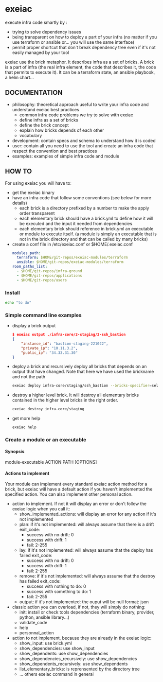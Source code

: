 # exeiac

execute infra code smartly by :
- trying to solve dependency issues
- being transparent on how to deploy a part of your infra (no matter if you 
  use terraform or ansible or... you will use the same interface)
- permit proper shortcut that don't break dependency tree even if it's not 
  easily managed by your tool

exeiac use the brick metaphor. It describes infra as a set of bricks. A brick
is a part of infra (the real infra element, the code that describes it, the code
that permits to execute it). It can be a terraform state, an ansible playbook,
a helm chart...

## DOCUMENTATION

- philosophy: theoretical approach useful to write your infra code and understand 
  exeiac best practices
  - common infra code problems we try to solve with exeiac
  - define infra as a set of bricks
  - define the brick concept
  - explain how bricks depends of each other
  - vocabulary
- development: contain specs and schema to understand how it is coded
- user: contain all you need to use the tool and create an infra code that 
  respect the convention and best practices
- examples: examples of simple infra code and module

## HOW TO

For using exeiac you will have to:
- get the exeiac binary
- have an infra code that follow some conventions (see below for more details)
  - each brick is a directory prefixed by a number to make the apply order 
    transparent
  - each elementary brick should have a brick.yml to define how it will be 
    executed and the input it needed from dependencies
  - each elementary brick should reference in brick.yml an executable or module
    to execute itself. (a module is simply an executable that is not in the 
    brick directory and that can be called by many bricks)
- create a conf file in /etc/exeiac.conf or $HOME/.exeiac.conf
  ```yaml
  modules_path:
    terraform: $HOME/git-repos/exeiac-modules/terraform
    ansible: $HOME/git-repos/exeiac-modules/terraform
  room_paths_list:
    - $HOME/git-repos/infra-ground
    - $HOME/git-repos/applications
    - $HOME/git-repos/users
  ```

### Install

```bash
echo "to do"
```

### Simple command line examples

- display a brick output
  ```json
  $ exeiac output ./infra-core/2-staging/2-ssh_bastion
  {
      "instance_id": "bastion-staging-221022",
      "private_ip": "10.11.3.2",
      "public_ip": "34.33.31.30"
  }
  ```
- deploy a brick and recursively deploy all bricks that depends on an output 
  that have changed. Note that here we have used the brickname and not the path 
  ```bash
  exeiac deploy infra-core/staging/ssh_bastion --bricks-specifier=selected+needed_dependents
  ```
- destroy a higher level brick. It will destroy all elementary bricks
  contained in the higher level bricks in the right order. 
  ```bash
  exeiac destroy infra-core/staging
  ```
- get more help
  ```bash
  exeiac help
  ```

### Create a module or an executable

#### Synopsis

module-executable ACTION PATH [OPTIONS]

#### Actions to implement

Your module can implement every standard exeiac action method for a brick, 
but exeiac will have a default action if you haven't implemented the specified 
action. You can also implement other personal action.

- action to implement. If not it will display an error or don't follow the 
  exeiac logic when you call it:
  - show_implemented_actions: will display an error for any action if it's not 
    implemented
  - plan:
    if it's not implemented: will always assume that there is a drift
    exit_code:
    - success with no drift: 0
    - success with drift: 1
    - fail: 2-255
  - lay:
    if it's not implemented: will always assume that the deploy has failed
    exit_code:
    - success with no drift: 0
    - success with drift: 1
    - fail: 2-255
  - remove: 
    if it's not implemented: will always assume that the destroy has failed
    exit_code:
    - success with nothing to do: 0
    - success with something to do: 1
    - fail: 2-255
  - output:
    if it's not implemented: the ouput will be null
    format: json
- classic action you can overload, if not, they will simply do nothing:
  - init: install or check tools dependencies (terraform binary, provider, 
    python, ansible library...)
  - validate_code
  - help
  - personnal_action
- action to not implement, because they are already in the exeiac logic:
  - show_input: use brick.yml
  - show_dependencies: use show_input
  - show_dependents: use show_dependencies
  - show_dependencies_recursively: use show_dependencies
  - show_dependents_recursively: use show_dependents
  - list_elementary_bricks: is reprensented by the directory tree
  - ... others exeiac command in general

